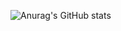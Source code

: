 ![Anurag's GitHub stats](https://github-readme-stats.vercel.app/api?username=herobrine901&show_icons=true&theme=radical)
